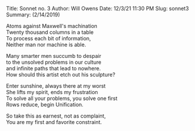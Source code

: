 Title: Sonnet no. 3
Author: Will Owens
Date: 12/3/21 11:30 PM
Slug: sonnet3
Summary: (2/14/2019)

Atoms against Maxwell's machination  
Twenty thousand columns in a table  
To process each bit of information,  
Neither man nor machine is able.

Many smarter men succumb to despair  
to the unsolved problems in our culture  
and infinite paths that lead to nowhere.  
How should this artist etch out his sculpture?

Enter sunshine, always there at my worst  
She lifts my spirit, ends my frustration  
To solve all your problems, you solve one first  
Rows reduce, begin Unification.

So take this as earnest, not as complaint,  
You are my first and favorite constraint. 
